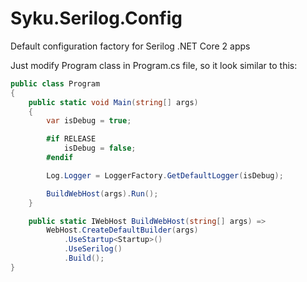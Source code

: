 # Syku.Serilog.Config
Default configuration factory for Serilog .NET Core 2 apps

Just modify Program class in Program.cs file, so it look similar to this:

```csharp
public class Program
{
    public static void Main(string[] args)
    {
        var isDebug = true;

        #if RELEASE
            isDebug = false;
        #endif

        Log.Logger = LoggerFactory.GetDefaultLogger(isDebug);

        BuildWebHost(args).Run();
    }

    public static IWebHost BuildWebHost(string[] args) =>
        WebHost.CreateDefaultBuilder(args)
            .UseStartup<Startup>()
            .UseSerilog()
            .Build();
}
```
